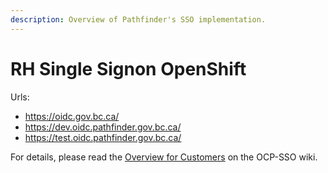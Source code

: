 ```yaml
---
description: Overview of Pathfinder's SSO implementation.
---
```

# RH Single Signon OpenShift

Urls: 
* https://oidc.gov.bc.ca/
* https://dev.oidc.pathfinder.gov.bc.ca/
* https://test.oidc.pathfinder.gov.bc.ca/

For details, please read the [Overview for Customers](https://github.com/BCDevOps/devops-requests) on the OCP-SSO wiki.